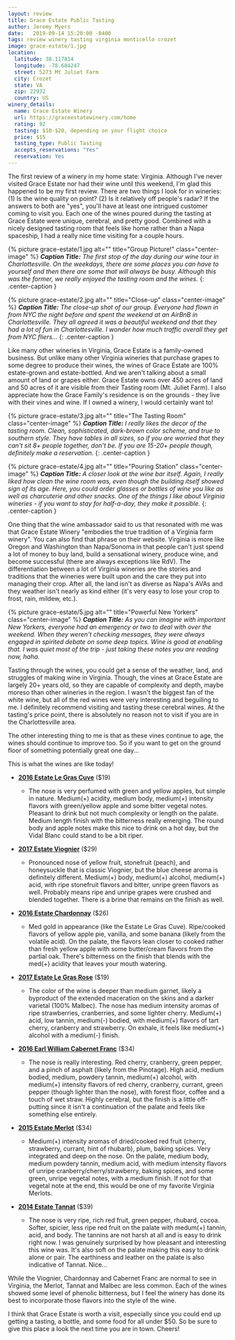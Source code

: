 ```yaml
---
layout: review
title: Grace Estate Public Tasting
author: Jeremy Myers
date:   2019-09-14 15:20:00 -0400
tags: review winery tasting virginia monticello crozet
image: grace-estate/1.jpg
location:
  latitude: 38.117814
  longitude: -78.684247
  street: 5273 Mt Juliet Farm
  city: Crozet
  state: VA
  zip: 22932
  country: US
winery_details:
  name: Grace Estate Winery
  url: https://graceestatewinery.com/home
  rating: 92
  tasting: $10-$20, depending on your flight choice
  price: $15
  tasting_type: Public Tasting
  accepts_reservations: "Yes"
  reservation: Yes
---
```

The first review of a winery in my home state: Virginia.  Although I've never visited Grace Estate nor had their wine until this weekend, I'm glad this happened to be my first review.  There are two things I look for in wineries: (1) Is the wine quality on point? (2) Is it relatively off people's radar?  If the answers to both are "yes", you'll have at least one intrigued customer coming to visit you.  Each one of the wines poured during the tasting at Grace Estate were unique, cerebral, and pretty good.  Combined with a nicely designed tasting room that feels like home rather than a Napa spaceship, I had a really nice time visiting for a couple hours.

{% picture grace-estate/1.jpg alt="" title="Group Picture!" class="center-image" %}
***Caption Title:*** *The first stop of the day during our wine tour in Charlottesville.  On the weekdays, there are some places you can have to yourself and then there are some that will always be busy.  Although this was the former, we really enjoyed the tasting room and the wines.*
{: .center-caption }

{% picture grace-estate/2.jpg alt="" title="Close-up" class="center-image" %}
***Caption Title:*** *The close-up shot of our group.  Everyone had flown in from NYC the night before and spent the weekend at an AirBnB in Charlottesville.  They all agreed it was a beautiful weekend and that they had a lot of fun in Charlottesville.  I wonder how much traffic overall they get from NYC fliers...*
{: .center-caption }

Like many other wineries in Virginia, Grace Estate is a family-owned business.  But unlike many other Virginia wineries that purchase grapes to some degree to produce their wines, the wines of Grace Estate are 100% estate-grown and estate-bottled.  And we aren't talking about a small amount of land or grapes either.  Grace Estate owns over 450 acres of land and 50 acres of it are visible from their Tasting room (Mt. Juliet Farm).  I also appreciate how the Grace Family's residence is on the grounds - they live with their vines and wine.  If I owned a winery, I would certainly want to!

{% picture grace-estate/3.jpg alt="" title="The Tasting Room" class="center-image" %}
***Caption Title:*** *I really likes the decor of the tasting room.  Clean, sophisticated, dark-brown color scheme, and true to southern style.  They have tables in all sizes, so if you are worried that they can't sit 8+ people together, don't be.  If you are 15-20+ people though, definitely make a reservation.*
{: .center-caption }

{% picture grace-estate/4.jpg alt="" title="Pouring Station" class="center-image" %}
***Caption Title:*** *A closer look at the wine bar itself.  Again, I really liked how clean the wine room was, even though the building itself showed sign of its age.  Here, you could order glasses or bottles of wine you like as well as charcuterie and other snacks.  One of the things I like about Virginia wineries - if you want to stay for half-a-day, they make it possible.*
{: .center-caption }

One thing that the wine ambassador said to us that resonated with me was that Grace Estate Winery "embodies the true tradition of a Virginia farm winery".  You can also find that phrase on their website.  Virginia is more like Oregon and Washington than Napa/Sonoma in that people can't just spend a lot of money to buy land, build a sensational winery, produce wine, and become successful (there are always exceptions like RdV).  The differentiation between a lot of Virginia wineries are the stories and traditions that the wineries were built upon and the care they put into managing their crop.  After all, the land isn't as diverse as Napa's AVAs and they weather isn't nearly as kind either (it's very easy to lose your crop to frost, rain, mildew, etc.).

{% picture grace-estate/5.jpg alt="" title="Powerful New Yorkers" class="center-image" %}
***Caption Title:*** *As you can imagine with important New Yorkers, everyone had an emergency or two to deal with over the weekend.  When they weren't checking messages, they were always engaged in spirited debate on some deep topics.  Wine is good at enabling that.  I was quiet most of the trip - just taking these notes you are reading now, haha.*

Tasting through the wines, you could get a sense of the weather, land, and struggles of making wine in Virginia.  Though, the vines at Grace Estate are largely 20+ years old, so they are capable of complexity and depth, maybe moreso than other wineries in the region.  I wasn't the biggest fan of the white wine, but all of the red wines were very interesting and beguiling to me.  I definitely recommend visiting and tasting these cerebral wines.  At the tasting's price point, there is absolutely no reason not to visit if you are in the Charlottesville area.

The other interesting thing to me is that as these vines continue to age, the wines should continue to improve too.  So if you want to get on the ground floor of something potentially great one day...  

This is what the wines are like today!

* [**2016 Estate Le Gras Cuve**](https://graceestate.orderport.net/product-details/0114/2017-Cuve) ($19)
  * The nose is very perfumed with green and yellow apples, but simple in nature.  Medium(+) acidity, medium body, medium(+) intensity flavors with green/yellow apple and some bitter vegetal notes.  Pleasant to drink but not much complexity or length on the palate.  Medium length finish with the bitterness really emerging.  The round body and apple notes make this nice to drink on a hot day, but the Vidal Blanc could stand to be a bit riper.

* [**2017 Estate Viognier**](https://graceestate.orderport.net/product-details/0082/2017-Long-Sword-Viognier) ($29)
  * Pronounced nose of yellow fruit, stonefruit (peach), and honeysuckle that is classic Viognier, but the blue cheese aroma is definitely different.  Medium(+) body, medium(+) alcohol, medium(+) acid, with ripe stonefruit flavors and bitter, unripe green flavors as well.  Probably means ripe and unripe grapes were crushed and blended together.   There is a brine that remains on the finish as well.

* [**2016 Estate Chardonnay**](https://graceestate.orderport.net/product-details/0003/2016-Captain-John-Chardonnay) ($26)
  * Med gold in appearance (like the Estate Le Gras Cuve).  Ripe/cooked flavors of yellow apple pie, vanilla, and some banana (likely from the volatile acid).  On the palate, the flavors lean closer to cooked rather than fresh yellow apple with some butter/cream flavors from the partial oak.  There's bitterness on the finish that blends with the med(+) acidity that leaves your mouth watering.

* [**2017 Estate Le Gras Rose**](https://graceestate.orderport.net/product-details/0092/2018-Rose) ($19)
  * The color of the wine is deeper than medium garnet, likely a byproduct of the extended maceration on the skins and a darker varietal (100% Malbec).  The nose has medium intensity aromas of ripe strawberries, cranberries, and some lighter cherry.  Medium(+) acid, low tannin, medium(-) bodied, with medium(+) flavors of tart cherry, cranberry and strawberry.  On exhale, it feels like medium(+) alcohol with a medium(-) finish.

* [**2016 Earl William Cabernet Franc**](https://graceestate.orderport.net/product-details/0049/2016-Earl-William-Cabernet-Franc) ($34)
  * The nose is really interesting.  Red cherry, cranberry, green pepper, and a pinch of asphalt (likely from the Pinotage).  High acid, medium bodied, medium, powdery tannin, medium(+) alcohol, with medium(+) intensity flavors of red cherry, cranberry, currant, green pepper (though lighter than the nose), with forest floor, coffee and a touch of wet straw.  Highly cerebral, but the finish is a little off-putting since it isn't a continuation of the palate and feels like something else entirely.

* [**2015 Estate Merlot**](https://graceestate.orderport.net/product-details/0112/2017-The-Count-Merlot) ($34)
  * Medium(+) intensity aromas of dried/cooked red fruit (cherry, strawberry, currant, hint of rhubarb), plum, baking spices.  Very integrated and deep on the nose.  On the palate, medium body, medium powdery tannin, medium acid, with medium intensity flavors of unripe cranberry/cherry/strawberry, baking spices, and some green, unripe vegetal notes, with a medium finish.  If not for that vegetal note at the end, this would be one of my favorite Virginia Merlots. 

* [**2014 Estate Tannat**](https://graceestate.orderport.net/product-details/0085/2015-Colonel-Richard-Tannat) ($39)
  * The nose is very ripe, rich red fruit, green pepper, rhubard, cocoa.  Softer, spicier, less ripe red fruit on the palate with medum(+) tannin, acid, and body.  The tannins are not harsh at all and is easy to drink right now.  I was genuinely surprised by how pleasant and interesting this wine was.  It's also soft on the palate making this easy to drink alone or pair.  The earthiness and leather on the palate is also indicative of Tannat.  Nice...

While the Viognier, Chardonnay and Cabernet Franc are normal to see in Virginia, the Merlot, Tannat and Malbec are less common.  Each of the wines showed some level of phenolic bitterness, but I feel the winery has done its best to incorporate those flavors into the style of the wine.

I think that Grace Estate is worth a visit, especially since you could end up getting a tasting, a bottle, and some food for all under $50.  So be sure to give this place a look the next time you are in town.  Cheers!
